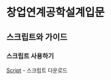 # 창업연계공학설계입문

## 스크립트와 가이드

### 스크립트 사용하기

[Script] - 스크립트 다운로드

[Script]: https://github.com/ghyeon0/Rascar_Script_Guide/blob/master/%EC%8A%A4%ED%81%AC%EB%A6%BD%ED%8A%B8%20%EC%82%AC%EC%9A%A9%EB%B2%95.md	"스크립트 사용법"



